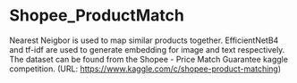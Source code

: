 # Shopee_ProductMatch
Nearest Neigbor is used to map similar products together. 
EfficientNetB4 and tf-idf are used to generate embedding for image and text respectively. 
The dataset can be found from the Shopee - Price Match Guarantee kaggle competition.
(URL: https://www.kaggle.com/c/shopee-product-matching)
